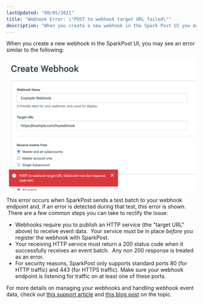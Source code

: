 ```yaml
---
lastUpdated: "00/05/2021"
title: "Webhook Error: \"POST to webhook target URL failed\""
description: "When you create a new webhook in the Spark Post UI you may see an error similar to the following This error occurs when Spark Post sends a test batch to your webhook endpoint and if an error is detected during that test this error is shown There are a..."
---
```


When you create a new webhook in the SparkPost UI, you may see an error similar to the following:

![](media/post-to-webhook-target-failed/webhook-failed.png)

This error occurs when SparkPost sends a test batch to your webhook endpoint and, if an error is detected during that test, this error is shown.  There are a few common steps you can take to rectify the issue:

* Webhooks require you to publish an HTTP service (the "target URL" above) to receive event data.  Your service must be in place *before* you register the webhook with SparkPost.
* Your receiving HTTP service must return a 200 status code when it successfully receives an event batch.  Any non 200 response is treated as an error.
* For security reasons, SparkPost only supports standard ports 80 (for HTTP traffic) and 443 (for HTTPS traffic). Make sure your webhook endpoint is listening for traffic on at least one of these ports.

For more details on managing your webhooks and handling webhook event data, check out [this support article](https://www.sparkpost.com/docs/tech-resources/managing-webhook-data/) and [this blog post](https://www.sparkpost.com/blog/webhooks-beyond-the-basics/) on the topic.
